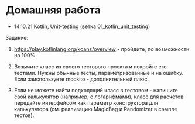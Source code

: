 # Домашняя работа

- 14.10.21 Kotlin, Unit-testing (ветка 01_kotlin_unit_testing)

Задание:

1. https://play.kotlinlang.org/koans/overview - пройдите, по возможности на 100%

2. Возьмите класс из своего тестового проекта и покройте его тестами. Нужны обычные
тесты, параметризованные и на ошибку. Если заиспользуете mockito - дополнительный плюс.

3. Если не можете найти подходящий класс в тестовом - напишите свой калькулятор
(например, с логарифмами), класс для расчетов передайте интерфейсом как параметр
конструктора для калькулятора (см. реализацию MagicBag и Randomizer в сэмпле тестов).
